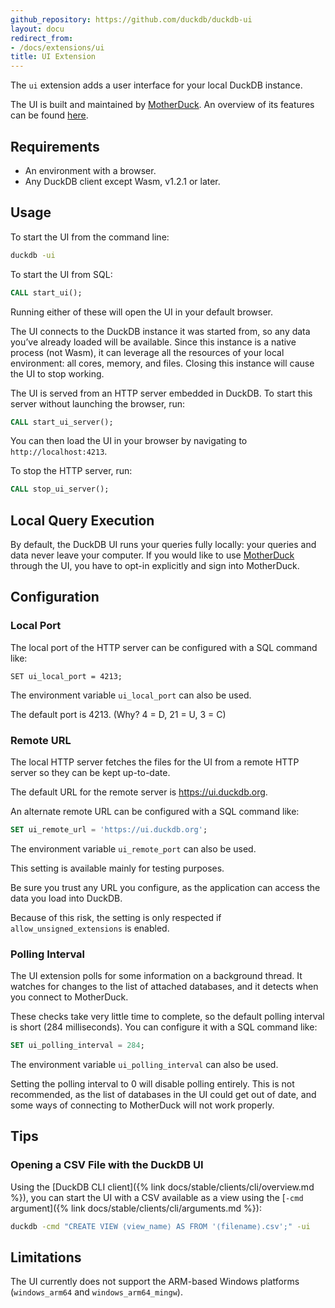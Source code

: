 ```yaml
---
github_repository: https://github.com/duckdb/duckdb-ui
layout: docu
redirect_from:
- /docs/extensions/ui
title: UI Extension
---
```


The `ui` extension adds a user interface for your local DuckDB instance.

The UI is built and maintained by [MotherDuck](https://motherduck.com/).
An overview of its features can be found
[here](https://motherduck.com/docs/getting-started/motherduck-quick-tour/).

## Requirements

- An environment with a browser.
- Any DuckDB client except Wasm, v1.2.1 or later.

## Usage

To start the UI from the command line:

```bash
duckdb -ui
```

To start the UI from SQL:

```sql
CALL start_ui();
```

Running either of these will open the UI in your default browser.

The UI connects to the DuckDB instance it was started from,
so any data you’ve already loaded will be available.
Since this instance is a native process (not Wasm), it can leverage all
the resources of your local environment: all cores, memory, and files.
Closing this instance will cause the UI to stop working.

The UI is served from an HTTP server embedded in DuckDB.
To start this server without launching the browser, run:

```sql
CALL start_ui_server();
```

You can then load the UI in your browser by navigating to
`http://localhost:4213`.

To stop the HTTP server, run:

```sql
CALL stop_ui_server();
```

## Local Query Execution

By default, the DuckDB UI runs your queries fully locally: your queries and data never leave your computer.
If you would like to use [MotherDuck](https://motherduck.com/) through the UI, you have to opt-in explicitly and sign into MotherDuck.

## Configuration

### Local Port

The local port of the HTTP server can be configured with a SQL command like:

```call
SET ui_local_port = 4213;
```

The environment variable `ui_local_port` can also be used.

The default port is 4213. (Why? 4 = D, 21 = U, 3 = C)

### Remote URL

The local HTTP server fetches the files for the UI from a remote HTTP
server so they can be kept up-to-date.

The default URL for the remote server is <https://ui.duckdb.org>.

An alternate remote URL can be configured with a SQL command like:

```sql
SET ui_remote_url = 'https://ui.duckdb.org';
```

The environment variable `ui_remote_port` can also be used.

This setting is available mainly for testing purposes.

Be sure you trust any URL you configure, as the application can access
the data you load into DuckDB.

Because of this risk, the setting is only respected
if `allow_unsigned_extensions` is enabled.

### Polling Interval

The UI extension polls for some information on a background thread.
It watches for changes to the list of attached databases,
and it detects when you connect to MotherDuck.

These checks take very little time to complete, so the default polling
interval is short (284 milliseconds).
You can configure it with a SQL command like:

```sql
SET ui_polling_interval = 284;
```

The environment variable `ui_polling_interval` can also be used.

Setting the polling interval to 0 will disable polling entirely.
This is not recommended, as the list of databases in the UI could get
out of date, and some ways of connecting to MotherDuck will not work
properly.

## Tips

### Opening a CSV File with the DuckDB UI

Using the [DuckDB CLI client]({% link docs/stable/clients/cli/overview.md %}),
you can start the UI with a CSV available as a view using the [`-cmd` argument]({% link docs/stable/clients/cli/arguments.md %}):

```bash
duckdb -cmd "CREATE VIEW ⟨view_name⟩ AS FROM '⟨filename⟩.csv';" -ui
```

## Limitations

The UI currently does not support the ARM-based Windows platforms (`windows_arm64` and `windows_arm64_mingw`).
